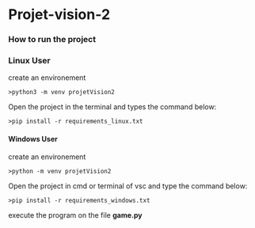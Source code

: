 # Projet-vision-2
### How to run the project
### Linux User

create an environement
```
>python3 -m venv projetVision2
```

Open the project in the terminal and types the command below:
```
>pip install -r requirements_linux.txt
```
#### Windows User

create an environement
```
>python -m venv projetVision2
```
Open the project in cmd or terminal of vsc and type the command below:
```
>pip install -r requirements_windows.txt
```

execute the program on the file **game.py**